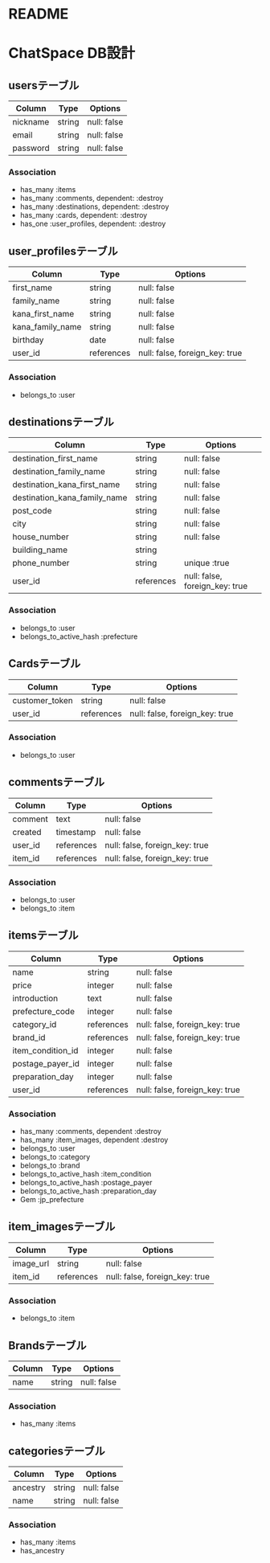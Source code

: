 # README


# ChatSpace DB設計
## usersテーブル
|Column|Type|Options|
|------|----|-------|
|nickname|string|null: false|
|email|string|null: false|index: true|
|password|string|null: false|
### Association
- has_many :items
- has_many :comments, dependent: :destroy
- has_many :destinations, dependent: :destroy
- has_many :cards, dependent: :destroy 
- has_one :user_profiles, dependent: :destroy

## user_profilesテーブル
|Column|Type|Options|
|------|----|-------|
|first_name|string|null: false| 
|family_name|string|null: false|
|kana_first_name|string|null: false|
|kana_family_name|string|null: false|
|birthday|date|null: false|
|user_id|references|null: false, foreign_key: true|
### Association
- belongs_to :user

## destinationsテーブル
|Column|Type|Options|
|------|----|-------|
|destination_first_name|string|null: false| 
|destination_family_name|string|null: false|
|destination_kana_first_name|string|null: false|
|destination_kana_family_name|string|null: false|
|post_code|string|null: false|
|city|string|null: false|
|house_number|string|null: false|
|building_name|string||
|phone_number|string|unique :true|
|user_id|references|null: false, foreign_key: true|
### Association
- belongs_to :user
-  belongs_to_active_hash :prefecture

## Cardsテーブル
|Column|Type|Options|
|------|----|-------|
|customer_token|string|null: false|
|user_id|references|null: false, foreign_key: true|
### Association
- belongs_to :user

## commentsテーブル
|Column|Type|Options|
|------|----|-------|
|comment|text|null: false|
|created|timestamp|null: false|
|user_id|references|null: false, foreign_key: true|
|item_id|references|null: false, foreign_key: true|
### Association
- belongs_to :user
- belongs_to :item

## itemsテーブル
|Column|Type|Options|
|------|----|-------|
|name|string|null: false|
|price|integer|null: false|
|introduction|text|null: false|
|prefecture_code|integer|null: false|
|category_id|references|null: false, foreign_key: true|
|brand_id|references|null: false, foreign_key: true|
|item_condition_id|integer|null: false|
|postage_payer_id|integer|null: false|
|preparation_day|integer|null: false|
|user_id|references|null: false, foreign_key: true|
### Association
- has_many :comments, dependent :destroy
- has_many :item_images, dependent :destroy 
- belongs_to :user
- belongs_to :category
- belongs_to :brand
- belongs_to_active_hash :item_condition
- belongs_to_active_hash :postage_payer
- belongs_to_active_hash :preparation_day
- Gem :jp_prefecture

## item_imagesテーブル
|Column|Type|Options|
|------|----|-------|
|image_url|string|null: false|
|item_id|references|null: false, foreign_key: true|
### Association
- belongs_to :item

## Brandsテーブル
|Column|Type|Options|
|------|----|-------|
|name|string|null: false|
### Association
- has_many :items

## categoriesテーブル
|Column|Type|Options|
|------|----|-------|
|ancestry|string|null: false|
|name|string|null: false|
### Association
- has_many :items
- has_ancestry